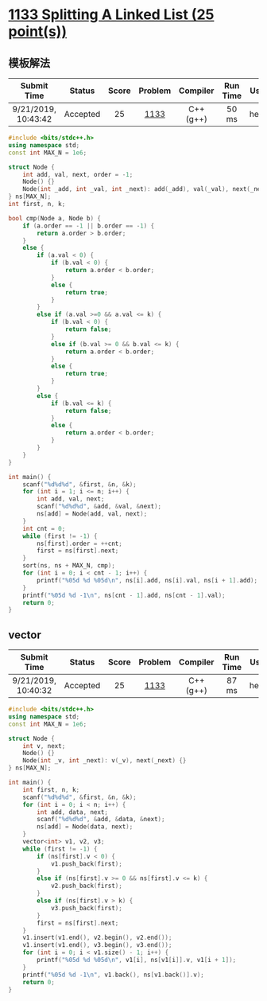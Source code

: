 # [1133 Splitting A Linked List (25 point(s))](https://pintia.cn/problem-sets/994805342720868352/problems/994805346776760320)

## 模板解法

|     Submit Time     |  Status  | Score |                           Problem                            | Compiler  | Run Time | User |
| :-----------------: | :------: | :---: | :----------------------------------------------------------: | :-------: | :------: | :--: |
| 9/21/2019, 10:43:42 | Accepted |  25   | [1133](https://pintia.cn/problem-sets/994805342720868352/problems/994805346776760320) | C++ (g++) |  50 ms   | heng |

```c++
#include <bits/stdc++.h>
using namespace std;
const int MAX_N = 1e6;

struct Node {
    int add, val, next, order = -1;
    Node() {}
    Node(int _add, int _val, int _next): add(_add), val(_val), next(_next) {}
} ns[MAX_N];
int first, n, k;

bool cmp(Node a, Node b) {
    if (a.order == -1 || b.order == -1) {
        return a.order > b.order;
    }
    else {
        if (a.val < 0) {
            if (b.val < 0) {
                return a.order < b.order;
            }
            else {
                return true;
            }
        }
        else if (a.val >=0 && a.val <= k) {
            if (b.val < 0) {
                return false;
            }
            else if (b.val >= 0 && b.val <= k) {
                return a.order < b.order;
            }
            else {
                return true;
            }
        }
        else {
            if (b.val <= k) {
                return false;
            }
            else {
                return a.order < b.order;
            }
        }
    }
}

int main() {
    scanf("%d%d%d", &first, &n, &k);
    for (int i = 1; i <= n; i++) {
        int add, val, next;
        scanf("%d%d%d", &add, &val, &next);
        ns[add] = Node(add, val, next);
    }
    int cnt = 0;
    while (first != -1) {
        ns[first].order = ++cnt;
        first = ns[first].next;
    }
    sort(ns, ns + MAX_N, cmp);
    for (int i = 0; i < cnt - 1; i++) {
        printf("%05d %d %05d\n", ns[i].add, ns[i].val, ns[i + 1].add);
    }
    printf("%05d %d -1\n", ns[cnt - 1].add, ns[cnt - 1].val);
    return 0;
}

```

## vector

|     Submit Time     |  Status  | Score |                           Problem                            | Compiler  | Run Time | User |
| :-----------------: | :------: | :---: | :----------------------------------------------------------: | :-------: | :------: | :--: |
| 9/21/2019, 10:40:32 | Accepted |  25   | [1133](https://pintia.cn/problem-sets/994805342720868352/problems/994805346776760320) | C++ (g++) |  87 ms   | heng |

```c++
#include <bits/stdc++.h>
using namespace std;
const int MAX_N = 1e6;

struct Node {
    int v, next;
    Node() {}
    Node(int _v, int _next): v(_v), next(_next) {}
} ns[MAX_N];

int main() {
    int first, n, k;
    scanf("%d%d%d", &first, &n, &k);
    for (int i = 0; i < n; i++) {
        int add, data, next;
        scanf("%d%d%d", &add, &data, &next);
        ns[add] = Node(data, next);
    }
    vector<int> v1, v2, v3;
    while (first != -1) {
        if (ns[first].v < 0) {
            v1.push_back(first);
        }
        else if (ns[first].v >= 0 && ns[first].v <= k) {
            v2.push_back(first);
        }
        else if (ns[first].v > k) {
            v3.push_back(first);
        }
        first = ns[first].next;
    }
    v1.insert(v1.end(), v2.begin(), v2.end());
    v1.insert(v1.end(), v3.begin(), v3.end());
    for (int i = 0; i < v1.size() - 1; i++) {
        printf("%05d %d %05d\n", v1[i], ns[v1[i]].v, v1[i + 1]);
    }
    printf("%05d %d -1\n", v1.back(), ns[v1.back()].v);
    return 0;
}

```
